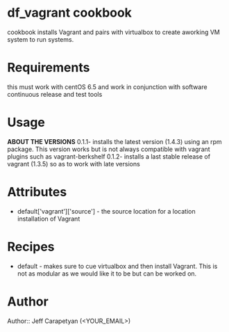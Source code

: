 # df_vagrant cookbook
cookbook installs Vagrant and pairs with virtualbox to create aworking VM system to run systems.
# Requirements
this must work with centOS 6.5 and work in conjunction with software continuous release and test tools
# Usage
**ABOUT THE VERSIONS**
0.1.1- installs the latest version (1.4.3) using an rpm package. This version works but is not always compatible with vagrant plugins such as vagrant-berkshelf
0.1.2- installs a last stable release of vagrant (1.3.5) so as to work with late versions
# Attributes

* default['vagrant']['source'] - the source location for a location installation of Vagrant

# Recipes

* default - makes sure to cue virtualbox and then install Vagrant. This is not as modular as we would like it to be but can be worked on.

# Author

Author:: Jeff Carapetyan (<YOUR_EMAIL>)

